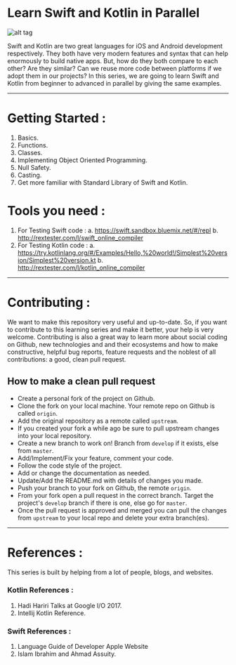 # Learn Swift and Kotlin in Parallel

![alt tag](https://github.com/ahmed-adel-said/learn-kotlin-swift/blob/master/Kotlin-Swift.png)

Swift and Kotlin are two great languages for iOS and Android development respectively. They both have very modern features and syntax that can help enormously to build native apps. But, how do they both compare to each other? Are they similar? Can we reuse more code between platforms if we adopt them in our projects? 
In this series, we are going to learn Swift and Kotlin from beginner to advanced in parallel by giving the same examples.

-----------------------------------------------------------------------------------------------------

# Getting Started :
 1. Basics.
 2. Functions.
 3. Classes.
 4. Implementing Object Oriented Programming.
 5. Null Safety.
 6. Casting.
 7. Get more familiar with Standard Library of Swift and Kotlin.

# Tools you need :
1. For Testing Swift code : 
	a. https://swift.sandbox.bluemix.net/#/repl
	b. http://rextester.com/l/swift_online_compiler
2. For Testing Kotlin code :
	a. https://try.kotlinlang.org/#/Examples/Hello,%20world!/Simplest%20version/Simplest%20version.kt 
	b. http://rextester.com/l/kotlin_online_compiler


-----------------------------------------------------------------------------------------------------

# Contributing :

We want to make this repository very useful and up-to-date. So, if you want to contribute to this learning series and make it better, your help is very welcome. Contributing is also a great way to learn more about social coding on Github, new technologies and and their ecosystems and how to make constructive, helpful bug reports, feature requests and the noblest of all contributions: a good, clean pull request.

## How to make a clean pull request

- Create a personal fork of the project on Github.
- Clone the fork on your local machine. Your remote repo on Github is called `origin`.
- Add the original repository as a remote called `upstream`.
- If you created your fork a while ago be sure to pull upstream changes into your local repository.
- Create a new branch to work on! Branch from `develop` if it exists, else from `master`.
- Add/Implement/Fix your feature, comment your code.
- Follow the code style of the project.
- Add or change the documentation as needed.
- Update/Add the README.md with details of changes you made.
- Push your branch to your fork on Github, the remote `origin`.
- From your fork open a pull request in the correct branch. Target the project's `develop` branch if there is one, else go for `master`.
- Once the pull request is approved and merged you can pull the changes from `upstream` to your local repo and delete
your extra branch(es).

-----------------------------------------------------------------------------------------------------

# References :

This series is built by helping from a lot of people, blogs, and websites.

### Kotlin References :
1. Hadi Hariri Talks at Google I/O 2017.
2. Intellij Kotlin Reference.
### Swift References :
1. Language Guide of Developer Apple Website
2. Islam Ibrahim and Ahmad Assuity.

